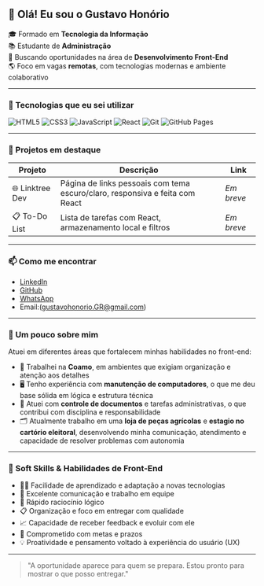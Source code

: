 ## 👋 Olá! Eu sou o Gustavo Honório

🎓 Formado em **Tecnologia da Informação**  
📚 Estudante de **Administração**  
💼 Buscando oportunidades na área de **Desenvolvimento Front-End**  
🌎 Foco em vagas **remotas**, com tecnologias modernas e ambiente colaborativo

---

### 🚀 Tecnologias que eu sei utilizar

![HTML5](https://img.shields.io/badge/HTML5-E34F26?style=for-the-badge&logo=html5&logoColor=white)
![CSS3](https://img.shields.io/badge/CSS3-1572B6?style=for-the-badge&logo=css3&logoColor=white)
![JavaScript](https://img.shields.io/badge/JavaScript-F7DF1E?style=for-the-badge&logo=javascript&logoColor=black)
![React](https://img.shields.io/badge/React-20232A?style=for-the-badge&logo=react&logoColor=61DAFB)
![Git](https://img.shields.io/badge/Git-F05032?style=for-the-badge&logo=git&logoColor=white)
![GitHub Pages](https://img.shields.io/badge/GitHub_Pages-121013?style=for-the-badge&logo=github&logoColor=white)

---

### 📌 Projetos em destaque

| Projeto | Descrição | Link |
|--------|------------|------|
| 🌐 Linktree Dev | Página de links pessoais com tema escuro/claro, responsiva e feita com React | *Em breve* |
| 📋 To-Do List | Lista de tarefas com React, armazenamento local e filtros | *Em breve* |

---

### 📫 Como me encontrar

- [LinkedIn](https://www.linkedin.com/in/gustavo-honorio-0650421b1)
- [GitHub](https://github.com/GustavoHRdev)
- [WhatsApp](https://wa.me/554399644819)
- Email:(gustavohonorio.GR@gmail.com)

---

### 🧠 Um pouco sobre mim

Atuei em diferentes áreas que fortalecem minhas habilidades no front-end:

- 💼 Trabalhei na **Coamo**, em ambientes que exigiam organização e atenção aos detalhes
- 🖥️ Tenho experiência com **manutenção de computadores**, o que me deu base sólida em lógica e estrutura técnica
- 📂 Atuei com **controle de documentos** e tarefas administrativas, o que contribui com disciplina e responsabilidade
- 🗂️ Atualmente trabalho em uma **loja de peças agrícolas** e **estagio no cartório eleitoral**, desenvolvendo minha comunicação, atendimento e capacidade de resolver problemas com autonomia

---

### 🧩 Soft Skills & Habilidades de Front-End

- 👨‍💻 Facilidade de aprendizado e adaptação a novas tecnologias
- 🤝 Excelente comunicação e trabalho em equipe
- 🧠 Rápido raciocínio lógico
- 📋 Organização e foco em entregar com qualidade
- 📈 Capacidade de receber feedback e evoluir com ele
- 🎯 Comprometido com metas e prazos
- 💡 Proatividade e pensamento voltado à experiência do usuário (UX)

---

> "A oportunidade aparece para quem se prepara. Estou pronto para mostrar o que posso entregar."

